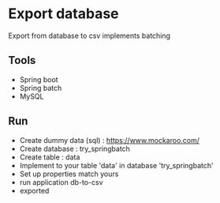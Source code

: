# Export database
Export from database to csv implements batching

## Tools
* Spring boot
* Spring batch
* MySQL

## Run
* Create dummy data (sql) : https://www.mockaroo.com/
* Create database : try_springbatch
* Create table : data
* Implement to your table 'data' in database 'try_springbatch'
* Set up properties match yours
* run application db-to-csv
* exported


